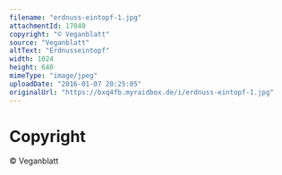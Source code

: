 ```yaml
---
filename: "erdnuss-eintopf-1.jpg"
attachmentId: 17040
copyright: "© Veganblatt"
source: "Veganblatt"
altText: "Erdnusseintopf"
width: 1024
height: 640
mimeType: "image/jpeg"
uploadDate: "2016-01-07 20:25:05"
originalUrl: "https://bxq4fb.myraidbox.de/i/erdnuss-eintopf-1.jpg"
---
```


# Copyright

© Veganblatt
